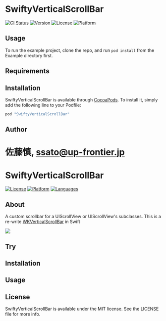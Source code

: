 # SwiftyVerticalScrollBar

[![CI Status](http://img.shields.io/travis/佐藤慎/SwiftyVerticalScrollBar.svg?style=flat)](https://travis-ci.org/佐藤慎/SwiftyVerticalScrollBar)
[![Version](https://img.shields.io/cocoapods/v/SwiftyVerticalScrollBar.svg?style=flat)](http://cocoapods.org/pods/SwiftyVerticalScrollBar)
[![License](https://img.shields.io/cocoapods/l/SwiftyVerticalScrollBar.svg?style=flat)](http://cocoapods.org/pods/SwiftyVerticalScrollBar)
[![Platform](https://img.shields.io/cocoapods/p/SwiftyVerticalScrollBar.svg?style=flat)](http://cocoapods.org/pods/SwiftyVerticalScrollBar)

## Usage

To run the example project, clone the repo, and run `pod install` from the Example directory first.

## Requirements

## Installation

SwiftyVerticalScrollBar is available through [CocoaPods](http://cocoapods.org). To install
it, simply add the following line to your Podfile:

```ruby
pod "SwiftyVerticalScrollBar"
```

## Author

佐藤慎, ssato@up-frontier.jp
=======
SwiftyVerticalScrollBar
===

[![License](http://img.shields.io/badge/license-MIT-blue.svg?style=flat)](https://github.com/satoshin2071/SwiftyVerticalScrollBar/blob/master/LICENSE)
[![Platform](https://img.shields.io/badge/platform%20-iOS-red.svg)]()
[![Languages](https://img.shields.io/badge/swift-2.2-orange.svg)]()

## About

A custom scrollbar for a UIScrollView or UIScrollView's subclasses. This is a re-write [WKVerticalScrollBar](https://github.com/litl/WKVerticalScrollBar) in Swift

![](https://raw.githubusercontent.com/satoshin2071/SwiftyVerticalScrollBar/master/ss.gif)

## Try

## Installation

## Usage

## License

SwiftyVerticalScrollBar is available under the MIT license. See the LICENSE file for more info.
